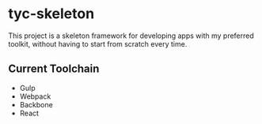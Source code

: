 # tyc-skeleton

This project is a skeleton framework for developing apps with my preferred toolkit, without having to start from scratch every time.

## Current Toolchain

* Gulp
* Webpack
* Backbone
* React